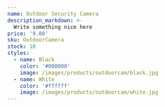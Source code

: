 ```yaml
---
name: Outdoor Security Camera
description_markdown: >-
  Write something nice here
price: '9.00'
sku: OutdoorCamera
stock: 10
styles:
  - name: Black
    color: '#000000'
    image: /images/products/outdoorcam/black.jpg
  - name: White
    color: '#ffffff'
    image: /images/products/outdoorcam/white.jpg
---
```

